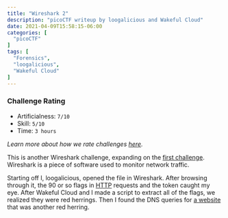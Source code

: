 ```yaml
---
title: "Wireshark 2"
description: "picoCTF writeup by loogalicious and Wakeful Cloud"
date: 2021-04-09T15:58:15-06:00
categories: [
  "picoCTF"
]
tags: [
  "Forensics",
  "loogalicious",
  "Wakeful Cloud"
]
---
```


### Challenge Rating
* Artificialness: `7/10`
* Skill: `5/10`
* Time: `3 hours`

*Learn more about how we rate challenges [here](/post/rating).*

This is another Wireshark challenge, expanding on the [first challenge](/post/wireshark-1).
Wireshark is a piece of software used to monitor network traffic.

Starting off I, loogalicious, opened the file in Wireshark. After browsing 
through it, the 90 or so flags in [HTTP](http://18.217.1.57/flag) requests and the token caught my eye. 
After Wakeful Cloud and I made a script to extract all of the flags, we realized
 they were red herrings. Then I found the DNS queries for [a website](http://reddshrimpandherring.com/)
 that was another red herring.